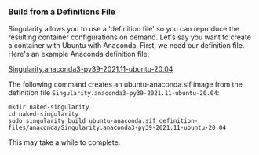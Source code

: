 ### Build from a Definitions File

Singularity allows you to use a 'definition file' so you can
reproduce the resulting container configurations on demand. Let's say
you want to create a container with Ubuntu with Anaconda. First, we need
our definition file. Here's an example Anaconda definition file:

[Singularity.anaconda3-py39-2021.11-ubuntu-20.04](https://github.com/mkandes/naked-singularity/blob/master/definition-files/anaconda/Singularity.anaconda3-py39-2021.11-ubuntu-20.04)

The following command creates an ubuntu-anaconda.sif image from the
definition file `Singularity.anaconda3-py39-2021.11-ubuntu-20.04`:

    mkdir naked-singularity
    cd naked-singularity
    sudo singularity build ubuntu-anaconda.sif definition-files/anaconda/Singularity.anaconda3-py39-2021.11-ubuntu-20.04

This may take a while to complete.

